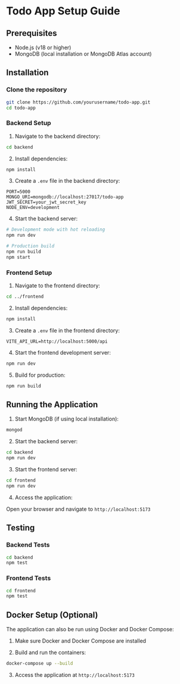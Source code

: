 # Todo App Setup Guide

## Prerequisites

- Node.js (v18 or higher)
- MongoDB (local installation or MongoDB Atlas account)

## Installation

### Clone the repository

```bash
git clone https://github.com/yourusername/todo-app.git
cd todo-app
```

### Backend Setup

1. Navigate to the backend directory:

```bash
cd backend
```

2. Install dependencies:

```bash
npm install
```

3. Create a `.env` file in the backend directory:

```
PORT=5000
MONGO_URI=mongodb://localhost:27017/todo-app
JWT_SECRET=your_jwt_secret_key
NODE_ENV=development
```

4. Start the backend server:

```bash
# Development mode with hot reloading
npm run dev

# Production build
npm run build
npm start
```

### Frontend Setup

1. Navigate to the frontend directory:

```bash
cd ../frontend
```

2. Install dependencies:

```bash
npm install
```

3. Create a `.env` file in the frontend directory:

```
VITE_API_URL=http://localhost:5000/api
```

4. Start the frontend development server:

```bash
npm run dev
```

5. Build for production:

```bash
npm run build
```

## Running the Application

1. Start MongoDB (if using local installation):

```bash
mongod
```

2. Start the backend server:

```bash
cd backend
npm run dev
```

3. Start the frontend server:

```bash
cd frontend
npm run dev
```

4. Access the application:

Open your browser and navigate to `http://localhost:5173`

## Testing

### Backend Tests

```bash
cd backend
npm test
```

### Frontend Tests

```bash
cd frontend
npm test
```

## Docker Setup (Optional)

The application can also be run using Docker and Docker Compose:

1. Make sure Docker and Docker Compose are installed

2. Build and run the containers:

```bash
docker-compose up --build
```

3. Access the application at `http://localhost:5173`